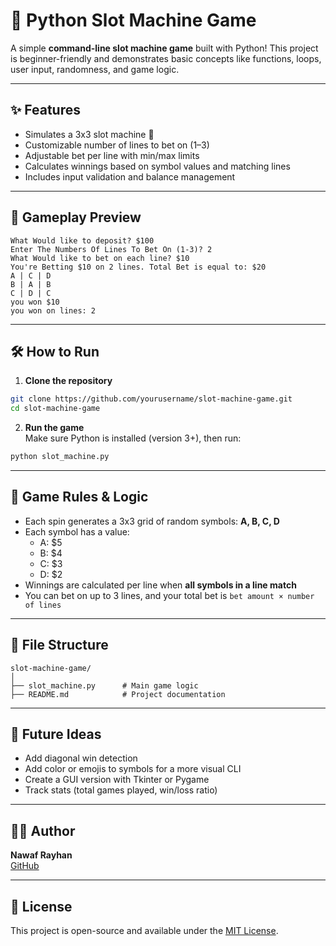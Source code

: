 # 🎰 Python Slot Machine Game
 
A simple **command-line slot machine game** built with Python! This project is beginner-friendly and demonstrates basic concepts like functions, loops, user input, randomness, and game logic.

---

## ✨ Features

- Simulates a 3x3 slot machine 🎰  
- Customizable number of lines to bet on (1–3)
- Adjustable bet per line with min/max limits
- Calculates winnings based on symbol values and matching lines
- Includes input validation and balance management

---

## 📸 Gameplay Preview

```
What Would like to deposit? $100
Enter The Numbers Of Lines To Bet On (1-3)? 2
What Would like to bet on each line? $10
You're Betting $10 on 2 lines. Total Bet is equal to: $20
A | C | D
B | A | B
C | D | C
you won $10
you won on lines: 2
```

---

## 🛠️ How to Run

1. **Clone the repository**  
```bash
git clone https://github.com/yourusername/slot-machine-game.git
cd slot-machine-game
```

2. **Run the game**  
Make sure Python is installed (version 3+), then run:

```bash
python slot_machine.py
```

---

## 🔧 Game Rules & Logic

- Each spin generates a 3x3 grid of random symbols: **A, B, C, D**
- Each symbol has a value:
  - A: $5
  - B: $4
  - C: $3
  - D: $2
- Winnings are calculated per line when **all symbols in a line match**
- You can bet on up to 3 lines, and your total bet is `bet amount × number of lines`

---

## 📁 File Structure

```
slot-machine-game/
│
├── slot_machine.py      # Main game logic
├── README.md            # Project documentation
```

---

## 🚀 Future Ideas

- Add diagonal win detection  
- Add color or emojis to symbols for a more visual CLI
- Create a GUI version with Tkinter or Pygame  
- Track stats (total games played, win/loss ratio)

---

## 👨‍💻 Author

**Nawaf Rayhan**  
[GitHub](https://github.com/nawaf-rayhan585)

---

## 📜 License

This project is open-source and available under the [MIT License](LICENSE).

